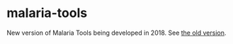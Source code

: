 # malaria-tools
New version of Malaria Tools being developed in 2018. See [the old version](https://www.imperial.ac.uk/malaria-modelling/tools-and-data/).

